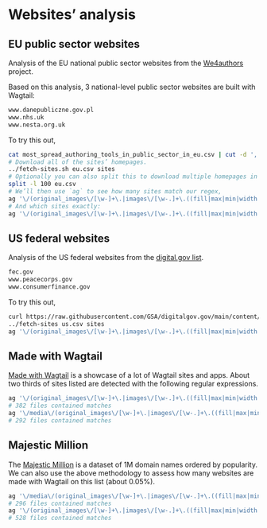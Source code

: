 # Websites’ analysis

## EU public sector websites

Analysis of the EU national public sector websites from the [We4authors](https://www.funka.com/en/projekt/we4authors/) project.

Based on this analysis, 3 national-level public sector websites are built with Wagtail:

```txt
www.danepubliczne.gov.pl
www.nhs.uk
www.nesta.org.uk
```

To try this out,

```sh
cat most_spread_authoring_tools_in_public_sector_in_eu.csv | cut -d ',' -f 2 > eu.csv
# Download all of the sites’ homepages.
../fetch-sites.sh eu.csv sites
# Optionally you can also split this to download multiple homepages in parallel.
split -l 100 eu.csv
# We’ll then use `ag` to see how many sites match our regex,
ag '\/(original_images\/[\w-]+\.|images\/[\w-.]+\.((fill|max|min|width|height|scale)-\d|original))' sites --stats-only
# And which sites exactly:
ag '\/(original_images\/[\w-]+\.|images\/[\w-.]+\.((fill|max|min|width|height|scale)-\d|original))' sites -l
```

## US federal websites

Analysis of the US federal websites from the [digital.gov list](https://github.com/GSA/digitalgov.gov/blob/main/content/resources/content-management-systems-used-by-government-agencies.md).

```txt
fec.gov
www.peacecorps.gov
www.consumerfinance.gov
```

To try this out,

```sh
curl https://raw.githubusercontent.com/GSA/digitalgov.gov/main/content/resources/content-management-systems-used-by-government-agencies.md | grep '](' | cut -d '(' -f 2 | cut -d ')' -f 1 | sort | uniq > us.csv
../fetch-sites us.csv sites
ag '\/(original_images\/[\w-]+\.|images\/[\w-.]+\.((fill|max|min|width|height|scale)-\d|original))' sites -l
```

## Made with Wagtail

[Made with Wagtail](https://madewithwagtail.org/) is a showcase of a lot of Wagtail sites and apps. About two thirds of sites listed are detected with the following regular expressions.

```sh
ag '\/(original_images\/[\w-]+\.|images\/[\w-.]+\.((fill|max|min|width|height|scale)-\d|original))' mww --stats-only
# 382 files contained matches
ag '\/media\/(original_images\/[\w-]+\.|images\/[\w-.]+\.((fill|max|min)-\d+x\d+(-c\d+)?|(width|height|scale)-\d+|original)\.)' mww --stats-only
# 292 files contained matches
```

## Majestic Million

The [Majestic Million](https://majestic.com/reports/majestic-million) is a dataset of 1M domain names ordered by popularity. We can also use the above methodology to assess how many websites are made with Wagtail on this list (about 0.05%).

```sh
ag '\/media\/(original_images\/[\w-]+\.|images\/[\w-.]+\.((fill|max|min)-\d+x\d+(-c\d+)?|(width|height|scale)-\d+|original)\.)' million --stats-only
# 296 files contained matches
ag '\/(original_images\/[\w-]+\.|images\/[\w-.]+\.((fill|max|min|width|height|scale)-\d|original))' ../detect-wagtail-data/million --stats-only
# 528 files contained matches
```
